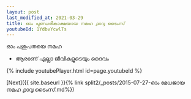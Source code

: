 ```yaml
---
layout: post
last_modified_at: 2021-03-29
title: ഓം പുണ്ഡരീകാക്ഷയായ നമഹ ൧൦൮ ടൈംസ്
youtubeId: 1YdbvYcwlTs
---
```

 
 
 ഓം പശുപതയെ നമഹ 
 
 -  ആരാണ് എല്ലാ ജീവികളുടെയും ദൈവം 
 
  
 
  
 
 
 
 
 
 


{% include youtubePlayer.html id=page.youtubeId %}
 
[Next]({{ site.baseurl }}{% link  split2/_posts/2015-07-27-ഓം മേധജായ നമഹ ൧൦൮ ടൈംസ്.md%})
 
